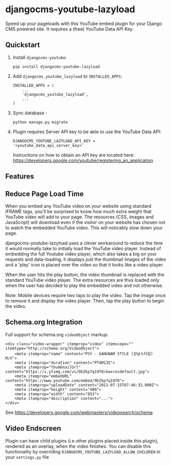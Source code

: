 djangocms-youtube-lazyload
==========================

Speed up your pageloads with this YouTube embed plugin for your Django CMS 
powered site. It requires a (free) YouTube Data API Key.

Quickstart
----------

1.  Install `djangocms-youtube`:
    ```
    pip install djangocms-youtube-lazyload
    ```
2.  Add `djangocms_youtube_lazyload` to `INSTALLED_APPS`:
    ```
    INSTALLED_APPS = (
        ...
        'djangocms_youtube_lazyload',
        ...
    )
    ```
3.  Sync database :
    ```
    python manage.py migrate
    ```
4.  Plugin requires Server API key to be able to use the YouTube Data
    API:
    ```
    DJANGOCMS_YOUTUBE_LAZYLOAD_API_KEY = '<youtube_data_api_server_key>'
    ```
    Instructions on how to obtain an API key are located here:
    https://developers.google.com/youtube/registering_an_application

Features
--------

Reduce Page Load Time
---------------------

When you embed any YouTube video on your website using standard IFRAME
tags, you’ll be surprised to know how much extra weight that YouTube
video will add to your page. The resources (CSS, images and JavaScript)
will download even if the visitor on your website has chosen not to
watch the embedded YouTube video. This will noticably slow down your page.

djangocms-youtube-lazyload uses a clever workaround to reduce the time 
it would normally take to initially load the YouTube video player. 
Instead of embedding the full Youtube video player, which also takes a 
big on your requests and data-loading, it displays just the thumbnail 
images of the video and a 'play' icon is placed over the video so that 
it looks like a video player. 

When the user hits the play button, the video thumbnail is replaced with
the standard YouTube video player. The extra resources are thus loaded
only when the user has decided to play the embedded video and not
otherwise.

Note: Mobile devices require two taps to play the video. Tap the image
once to remove it and display the video player. Then, tap the play
button to begin the video.


Schema.org Integration
----------------------

Full support for schema.org `videoObject` markup.

```
<div class="video-wrapper" itemprop="video" itemscope="" itemtype="http://schema.org/VideoObject">
    <meta itemprop="name" content="PSY - GANGNAM STYLE (강남스타일) M/V">
    <meta itemprop="duration" content="PT4M13S">
    <meta itemprop="thumbnailUrl" content="https://i.ytimg.com/vi/9bZkp7q19f0/maxresdefault.jpg">
    <meta itemprop="embedURL" content="https://www.youtube.com/embed/9bZkp7q19f0">
    <meta itemprop="uploadDate" content="2012-07-15T07:46:32.000Z">
    <meta itemprop="height" content="480">
    <meta itemprop="width" content="853">
    <meta itemprop="description" content="...">
</div>
```

See https://developers.google.com/webmasters/videosearch/schema

Video Endscreen
---------------

Plugin can have child plugins (i.e other plugins placed inside this
plugin), rendered as an overlay, when the video finishes. You can
disable this functionality by overriding
`DJANGOCMS_YOUTUBE_LAZYLOAD_ALLOW_CHILDREN` in your `settings.py` file

